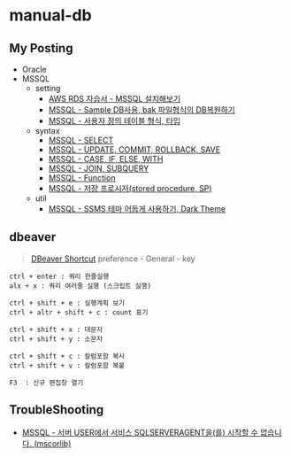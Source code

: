 # manual-db

## My Posting
- Oracle
- MSSQL
    - setting
        - [AWS RDS 자습서 - MSSQL 설치해보기](https://blog.naver.com/jogilsang/221395181062)
        - [MSSQL - Sample DB사용, bak 파일형식의 DB복원하기](https://blog.naver.com/jogilsang/221855270476)
        - [MSSQL - 사용자 정의 테이블 형식, 타입](https://blog.naver.com/jogilsang/221861178626)
    - syntax
        - [MSSQL - SELECT](https://blog.naver.com/jogilsang/221823007090)
        - [MSSQL - UPDATE, COMMIT, ROLLBACK, SAVE](https://blog.naver.com/jogilsang/221832202579)
        - [MSSQL - CASE, IF, ELSE, WITH](https://blog.naver.com/jogilsang/221826719183)
        - [MSSQL - JOIN, SUBQUERY](https://blog.naver.com/jogilsang/221839429376)
        - [MSSQL - Function](https://blog.naver.com/jogilsang/221826663647)
        - [MSSQL - 저장 프로시저(stored procedure, SP)](https://blog.naver.com/jogilsang/221857532307)
    - util
        - [MSSQL - SSMS 테마 어둡게 사용하기, Dark Theme](https://blog.naver.com/jogilsang/221873071604)

## dbeaver
> [DBeaver Shortcut](https://dbeaver.com/docs/wiki/Shortcuts/)
> preference - General - key
```
ctrl + enter : 쿼리 한줄실행
alx + x : 쿼리 여러줄 실행 (스크립트 실행)

ctrl + shift + e : 실행계획 보기
ctrl + altr + shift + c : count 표기

ctrl + shift + x : 대문자
ctrl + shift + y : 소문자

ctrl + shift + c : 칼럼포함 복사
ctrl + shift + v : 칼럼포함 복붙

F3  : 신규 편집창 열기
```

## TroubleShooting
- [MSSQL - 서버 USER에서 서비스 SQLSERVERAGENT을(를) 시작할 수 없습니다. (mscorlib)](https://blog.naver.com/jogilsang/221993309350)


